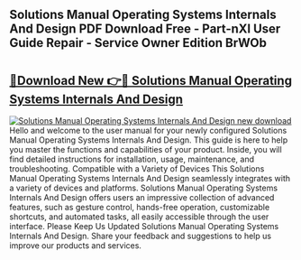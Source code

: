## Solutions Manual Operating Systems Internals And Design PDF Download Free - Part-nXl User Guide Repair - Service Owner Edition BrWOb

# <h2><a href="http://bc5026.oget.top/?id=Solutions+Manual+Operating+Systems+Internals+And+Design">🔗Download New 👉🔴 Solutions Manual Operating Systems Internals And Design</a></h2>

[![Solutions Manual Operating Systems Internals And Design new download](https://i.imgur.com/5g1atiW.png)](http://bc5026.oget.top/?id=Solutions+Manual+Operating+Systems+Internals+And+Design)
Hello and welcome to the user manual for your newly configured Solutions Manual Operating Systems Internals And Design. This guide is here to help you master the functions and capabilities of your product. Inside, you will find detailed instructions for installation, usage, maintenance, and troubleshooting. Compatible with a Variety of Devices This Solutions Manual Operating Systems Internals And Design seamlessly integrates with a variety of devices and platforms. Solutions Manual Operating Systems Internals And Design offers users an impressive collection of advanced features, such as gesture control, hands-free operation, customizable shortcuts, and automated tasks, all easily accessible through the user interface. Please Keep Us Updated Solutions Manual Operating Systems Internals And Design. Share your feedback and suggestions to help us improve our products and services.
